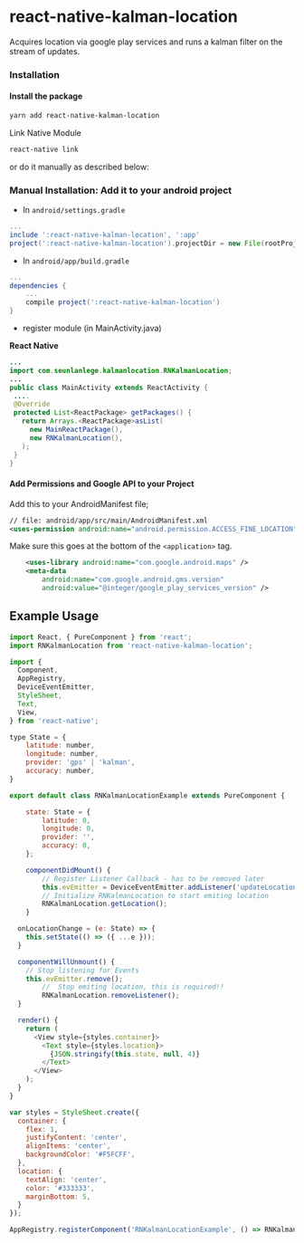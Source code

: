 react-native-kalman-location
============================

Acquires location via google play services and runs a kalman filter on the stream of updates.

### Installation
 
#### Install the package
```bash
yarn add react-native-kalman-location
```

Link Native Module

```bash
react-native link
```

or do it manually as described below:

### Manual Installation: Add it to your android project

* In `android/settings.gradle`

```gradle
...
include ':react-native-kalman-location', ':app'
project(':react-native-kalman-location').projectDir = new File(rootProject.projectDir, '../node_modules/react-native-kalman-location/android/app')
```

* In `android/app/build.gradle`

```gradle
...
dependencies {
    ...
    compile project(':react-native-kalman-location')
}
```

* register module (in MainActivity.java)


**React Native**
```java
...
import com.seunlanlege.kalmanlocation.RNKalmanLocation;
...
public class MainActivity extends ReactActivity {
 ....
 @Override
 protected List<ReactPackage> getPackages() {
   return Arrays.<ReactPackage>asList(
     new MainReactPackage(),
     new RNKalmanLocation(),
   );
 }
}
```

#### Add Permissions and Google API to your Project

Add this to your AndroidManifest file;

``` xml
// file: android/app/src/main/AndroidManifest.xml
<uses-permission android:name="android.permission.ACCESS_FINE_LOCATION" />
```
Make sure this goes at the bottom of the `<application>` tag.
``` xml
	<uses-library android:name="com.google.android.maps" />
	<meta-data
        android:name="com.google.android.gms.version"
        android:value="@integer/google_play_services_version" />
```

## Example Usage
```javascript
import React, { PureComponent } from 'react';
import RNKalmanLocation from 'react-native-kalman-location';

import {
  Component,
  AppRegistry,
  DeviceEventEmitter,
  StyleSheet,
  Text,
  View,
} from 'react-native';

type State = {
	latitude: number,
	longitude: number,
	provider: 'gps' | 'kalman',
	accuracy: number,
}

export default class RNKalmanLocationExample extends PureComponent {

	state: State = {
		latitude: 0, 
		longitude: 0,
		provider: '',
		accuracy: 0,
	};

	componentDidMount() {
		// Register Listener Callback - has to be removed later
		this.evEmitter = DeviceEventEmitter.addListener('updateLocation', this.onLocationChange);
		// Initialize RNKalmanLocation to start emiting location
		RNKalmanLocation.getLocation();
	}

  onLocationChange = (e: State) => {
    this.setState(() => ({ ...e }));
  }

  componentWillUnmount() {
    // Stop listening for Events
    this.evEmitter.remove();
		//	Stop emiting location, this is required!!
		RNKalmanLocation.removeListener();
  }

  render() {
    return (
      <View style={styles.container}>
        <Text style={styles.location}>
          {JSON.stringify(this.state, null, 4)}
        </Text>
      </View>
    );
  }
}

var styles = StyleSheet.create({
  container: {
    flex: 1,
    justifyContent: 'center',
    alignItems: 'center',
    backgroundColor: '#F5FCFF',
  },
  location: {
    textAlign: 'center',
    color: '#333333',
    marginBottom: 5,
  }
});

AppRegistry.registerComponent('RNKalmanLocationExample', () => RNKalmanLocationExample);
```
